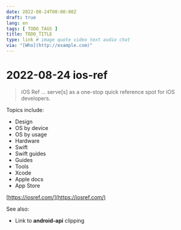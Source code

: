 ```yaml
---
date: 2022-08-24T00:00:00Z
draft: true
lang: en
tags: [ TODO_TAGS ]
title: TODO_TITLE
type: link # image quote video text audio chat
via: "[Who](http://example.com)"
---
```



# 2022-08-24 ios-ref


> iOS Ref … serve[s] as a one-stop quick reference spot for iOS developers.

Topics include:

* Design
* OS by device
* OS by usage
* Hardware
* Swift
* Swift guides
* Guides
* Tools
* Xcode
* Apple docs
* App Store

[https://iosref.com/](https://iosref.com/)

See also: 

* Link to **android-api** clipping 


